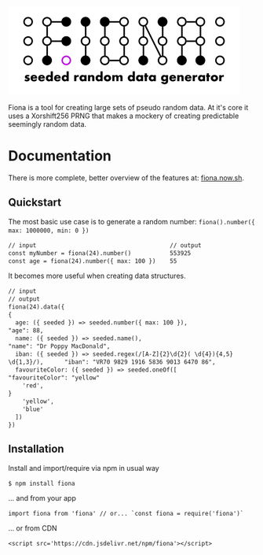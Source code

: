 ![](./static/fiona-logo.png)

Fiona is a tool for creating large sets of pseudo random data. At it's core it uses a Xorshift256 PRNG that makes a mockery of creating predictable seemingly random data.

# Documentation

There is more complete, better overview of the features at: [fiona.now.sh](https://fiona.now.sh).

## Quickstart

The most basic use case is to generate a random number: `fiona().number({ max: 1000000, min: 0 })`

    // input                                      // output
    const myNumber = fiona(24).number()           553925
    const age = fiona(24).number({ max: 100 })    55

It becomes more useful when creating data structures.

    // input                                                                       // output
    fiona(24).data({                                                               {
      age: ({ seeded }) => seeded.number({ max: 100 }),                              "age": 88,
      name: ({ seeded }) => seeded.name(),                                           "name": "Dr Poppy MacDonald",
      iban: ({ seeded }) => seeded.regex(/[A-Z]{2}\d{2}( \d{4}){4,5} \d{1,3}/),      "iban": "VR70 9829 1916 5836 9013 6470 86",
      favouriteColor: ({ seeded }) => seeded.oneOf([                                 "favouriteColor": "yellow"
        'red',                                                                     }
        'yellow',                                                                 
        'blue'                                                                    
      ])                                                                          
    })                                                                            

## Installation

Install and import/require via npm in usual way

    $ npm install fiona

... and from your app

    import fiona from 'fiona' // or... `const fiona = require('fiona')`

... or from CDN

    <script src='https://cdn.jsdelivr.net/npm/fiona'></script>
